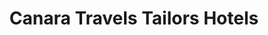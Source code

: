---
title: "Canara Travels Tailors Hotels"
url: /bandra-mumbai/canara-travels-tailors-hotels/
shop: travel agency
---